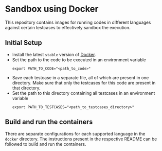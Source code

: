# Sandbox using Docker

This repository contains images for running codes in different languages against certain testcases to effectively sandbox the execution.

## Initial Setup

* Install the latest `stable` version of [Docker](https://docs.docker.com/install/).
* Set the path to the code to be executed in an environment variable
  ```
  export PATH_TO_CODE="<path_to_code>"
  ```
* Save each testcase in a separate file, all of which are present in one directory. Make sure that only the testcases for this code are present in that directory.
* Set the path to this directory containing all testcases in an environment variable
  ```
  export PATH_TO_TESTCASES="<path_to_testcases_directory>"
  ```

## Build and run the containers

There are separate configurations for each supported language in the `docker` directory. The instructions present in the respective README can be followed to build and run the containers.
